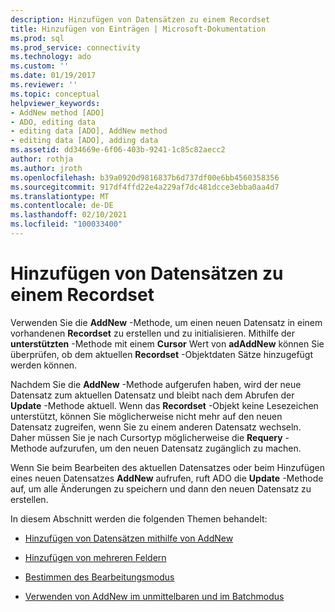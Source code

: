 ```yaml
---
description: Hinzufügen von Datensätzen zu einem Recordset
title: Hinzufügen von Einträgen | Microsoft-Dokumentation
ms.prod: sql
ms.prod_service: connectivity
ms.technology: ado
ms.custom: ''
ms.date: 01/19/2017
ms.reviewer: ''
ms.topic: conceptual
helpviewer_keywords:
- AddNew method [ADO]
- ADO, editing data
- editing data [ADO], AddNew method
- editing data [ADO], adding data
ms.assetid: dd34669e-6f06-403b-9241-1c85c82aecc2
author: rothja
ms.author: jroth
ms.openlocfilehash: b39a0920d9816837b6d737df00e6bb4560358356
ms.sourcegitcommit: 917df4ffd22e4a229af7dc481dcce3ebba0aa4d7
ms.translationtype: MT
ms.contentlocale: de-DE
ms.lasthandoff: 02/10/2021
ms.locfileid: "100033400"
---
```

# <a name="adding-records-to-a-recordset"></a>Hinzufügen von Datensätzen zu einem Recordset
Verwenden Sie die **AddNew** -Methode, um einen neuen Datensatz in einem vorhandenen **Recordset** zu erstellen und zu initialisieren. Mithilfe der **unterstützten** -Methode mit einem **Cursor** Wert von **adAddNew** können Sie überprüfen, ob dem aktuellen **Recordset** -Objektdaten Sätze hinzugefügt werden können.

 Nachdem Sie die **AddNew** -Methode aufgerufen haben, wird der neue Datensatz zum aktuellen Datensatz und bleibt nach dem Abrufen der **Update** -Methode aktuell. Wenn das **Recordset** -Objekt keine Lesezeichen unterstützt, können Sie möglicherweise nicht mehr auf den neuen Datensatz zugreifen, wenn Sie zu einem anderen Datensatz wechseln. Daher müssen Sie je nach Cursortyp möglicherweise die **Requery** -Methode aufzurufen, um den neuen Datensatz zugänglich zu machen.

 Wenn Sie beim Bearbeiten des aktuellen Datensatzes oder beim Hinzufügen eines neuen Datensatzes **AddNew** aufrufen, ruft ADO die **Update** -Methode auf, um alle Änderungen zu speichern und dann den neuen Datensatz zu erstellen.

 In diesem Abschnitt werden die folgenden Themen behandelt:

-   [Hinzufügen von Datensätzen mithilfe von AddNew](./adding-records-using-addnew.md)

-   [Hinzufügen von mehreren Feldern](./adding-multiple-fields.md)

-   [Bestimmen des Bearbeitungsmodus](./determining-edit-mode.md)

-   [Verwenden von AddNew im unmittelbaren und im Batchmodus](./using-addnew-in-immediate-and-batch-modes.md)